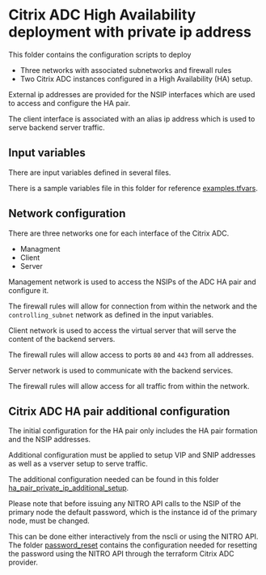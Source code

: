 # Citrix ADC High Availability deployment with private ip address

This folder contains the configuration scripts to deploy

* Three networks with associated subnetworks and firewall rules
* Two Citrix ADC instances configured in a High Availability (HA) setup.

External ip addresses are provided for the NSIP interfaces which
are used to access and configure the HA pair.

The client interface is associated with an alias ip address which
is used to serve backend server traffic.

## Input variables

There are input variables defined in several files.

There is a sample variables file in this folder for reference [examples.tfvars](./examples.tfvars).

## Network configuration

There are three networks one for each interface of the Citrix ADC.

* Managment
* Client
* Server

Management network is used to access the NSIPs of the ADC HA pair and configure it.

The firewall rules will allow for connection from within the network
and the `controlling_subnet` network as defined in the input variables.

Client network is used to access the virtual server that will serve the
content of the backend servers.

The firewall rules will allow access to ports `80` and `443` from
all addresses.

Server network is used to communicate with the backend services.

The firewall rules will allow access for all traffic from within the network.

## Citrix ADC HA pair additional configuration

The initial configuration for the HA pair only includes the HA pair formation
and the NSIP addresses.

Additional configuration must be applied to setup VIP and SNIP addresses as
well as a vserver setup to serve traffic.

The additional configuration needed can be found in this folder
[ha_pair_private_ip_additional_setup](../ha_pair_private_ip_additional_setup).

Please note that before issuing any NITRO API calls to the NSIP of the
primary node the default password, which is the instance id of the primary node, must be changed.

This can be done either interactively from the nscli or using the NITRO
API. The folder [password_reset](../password_reset) contains the configuration
needed for resetting the password using the NITRO API through the terraform 
Citrix ADC provider.
